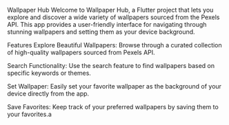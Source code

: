 Wallpaper Hub
Welcome to Wallpaper Hub, a Flutter project that lets you explore and discover a wide variety of wallpapers sourced from the Pexels API. This app provides a user-friendly interface for navigating through stunning wallpapers and setting them as your device background.

Features
Explore Beautiful Wallpapers: Browse through a curated collection of high-quality wallpapers sourced from Pexels API.

Search Functionality: Use the search feature to find wallpapers based on specific keywords or themes.

Set Wallpaper: Easily set your favorite wallpaper as the background of your device directly from the app.

Save Favorites: Keep track of your preferred wallpapers by saving them to your favorites.a
